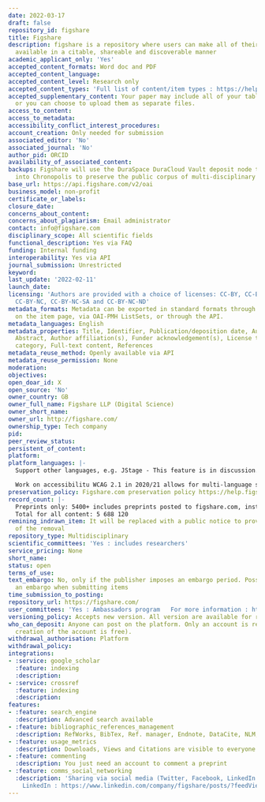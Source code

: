 ```yaml
---
date: 2022-03-17
draft: false
repository_id: figshare
title: Figshare
description: figshare is a repository where users can make all of their research outputs
  available in a citable, shareable and discoverable manner
academic_applicant_only: 'Yes'
accepted_content_formats: Word doc and PDF
accepted_content_language:
accepted_content_level: Research only
accepted_content_types: 'Full list of content/item types : https://help.figshare.com/article/item-types'
accepted_supplementary_content: Your paper may include all of your tables and figures,
  or you can choose to upload them as separate files.
access_to_content:
access_to_metadata:
accessibility_conflict_interest_procedures:
account_creation: Only needed for submission
associated_editor: 'No'
associated_journal: 'No'
author_pid: ORCID
availability_of_associated_content:
backups: Figshare will use the DuraSpace DuraCloud Vault deposit node to add content
  into Chronopolis to preserve the public corpus of multi-disciplinary data.
base_url: https://api.figshare.com/v2/oai
business_model: non-profit
certificate_or_labels:
closure_date:
concerns_about_content:
concerns_about_plagiarism: Email administrator
contact: info@figshare.com
disciplinary_scope: All scientific fields
functional_description: Yes via FAQ
funding: Internal funding
interoperability: Yes via API
journal_submission: Unrestricted
keyword:
last_update: '2022-02-11'
launch_date:
licensing: 'Authors are provided with a choice of licenses: CC-BY, CC-BY-SA, CC-BY-ND,
  CC-BY-NC, CC-BY-NC-SA and CC-BY-NC-ND'
metadata_formats: Metadata can be exported in standard formats through a select list
  on the item page, via OAI-PMH ListSets, or through the API.
metadata_languages: English
metadata_properties: Title, Identifier, Publication/deposition date, Author name(s),
  Abstract, Author affiliation(s), Funder acknowledgement(s), License type(s), Subject
  category, Full-text content, References
metadata_reuse_method: Openly available via API
metadata_reuse_permission: None
moderation:
objectives:
open_doar_id: X
open_source: 'No'
owner_country: GB
owner_full_name: Figshare LLP (Digital Science)
owner_short_name:
owner_url: http://figshare.com/
ownership_type: Tech company
pid:
peer_review_status:
persistent_of_content:
platform:
platform_languages: |-
  Support other languages, e.g. JStage - This feature is in discussion. See the Public Roadmap: https://eu-rm.roadmunk.com/publish/50c0cac4ff2d9b46f7c118eb347f7959ffc9f48a. Currently, certain parts of the interface (groups, custom metadata, and metadata entries) can be set up in a foreign language. For example, see South Federal University (Russia).

  Work on accessibilitu WCAG 2.1 in 2020/21 allows for multi-language support
preservation_policy: Figshare.com preservation policy https://help.figshare.com/article/preservation-and-continuity-of-access-policy
record_count: |-
  Preprints only: 5400+ includes preprints posted to figshare.com, institutional repositories and preprint repositories
  Total for all content: 5 688 120
remining_indrawn_item: It will be replaced with a public notice to provide a record
  of the removal
repository_type: Multidisciplinary
scientific_committees: 'Yes : includes researchers'
service_pricing: None
short_name:
status: open
terms_of_use:
text_embargo: No, only if the publisher imposes an embargo period. Possible to apply
  an embargo when submitting items
time_submission_to_posting:
repository_url: https://figshare.com/
user_committees: 'Yes : Ambassadors program   For more information : https://knowledge.figshare.com/ambassadors'
versioning_policy: Accepts new version. All version are available for readers.
who_can_deposit: Anyone can post on the platform. Only an account is required ( The
  creation of the account is free).
withdrawal_authorisation: Platform
withdrawal_policy:
integrations:
- :service: google_scholar
  :feature: indexing
  :description:
- :service: crossref
  :feature: indexing
  :description:
features:
- :feature: search_engine
  :description: Advanced search available
- :feature: bibliographic_references_management
  :description: RefWorks, BibTex, Ref. manager, Endnote, DataCite, NLM, DC
- :feature: usage_metrics
  :description: Downloads, Views and Citations are visible to everyone
- :feature: commenting
  :description: You just need an account to comment a preprint
- :feature: comms_social_networking
  :description: 'Sharing via social media (Twitter, Facebook, LinkedIn and mail) and
    LinkedIn : https://www.linkedin.com/company/figshare/posts/?feedView=all      https://twitter.com/figshare'
---
```



